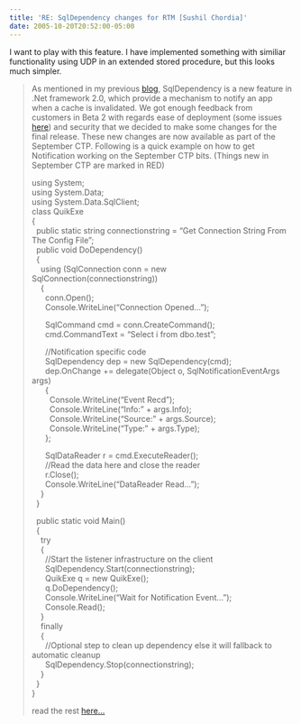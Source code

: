 ```yaml
---
title: 'RE: SqlDependency changes for RTM [Sushil Chordia]'
date: 2005-10-20T20:52:00-05:00
---
```

I want to play with this feature. I have implemented something with similiar functionality using UDP in an extended stored procedure, but this looks much simpler.

> 
> 
> As mentioned in my previous [blog](http://blogs.msdn.com/sushilc/archive/2004/12/07/277701.aspx), SqlDependency is a new feature in .Net framework 2.0, which provide a mechanism to notify an app when a cache is invalidated. We got enough feedback from customers in Beta 2 with regards ease of deployment (some issues [here](http://blogs.msdn.com/sushilc/archive/2005/01/31/363900.aspx)) and security that we decided to make some changes for the final release. These new changes are now available as part of the September CTP. Following is a quick example on how to get Notification working on the September CTP bits. (Things new in September CTP are marked in RED)
> 
> using System;  
> using System.Data;  
> using System.Data.SqlClient;  
> class QuikExe  
> {  
>   public static string connectionstring = &#8220;Get Connection String From The Config File&#8221;;  
>   public void DoDependency()  
>   {  
>     using (SqlConnection conn = new SqlConnection(connectionstring))  
>     {  
>       conn.Open();  
>       Console.WriteLine(&#8220;Connection Opened&#8230;&#8221;);
> 
>       SqlCommand cmd = conn.CreateCommand();  
>       cmd.CommandText = &#8220;Select i from dbo.test&#8221;;
> 
>       //Notification specific code  
>       SqlDependency dep = new SqlDependency(cmd);  
>       dep.OnChange += delegate(Object o, SqlNotificationEventArgs args)  
>       {  
>         Console.WriteLine(&#8220;Event Recd&#8221;);  
>         Console.WriteLine(&#8220;Info:&#8221; + args.Info);  
>         Console.WriteLine(&#8220;Source:&#8221; + args.Source);  
>         Console.WriteLine(&#8220;Type:&#8221; + args.Type);  
>       };
> 
>       SqlDataReader r = cmd.ExecuteReader();  
>       //Read the data here and close the reader  
>       r.Close();  
>       Console.WriteLine(&#8220;DataReader Read&#8230;&#8221;);  
>     }  
>   }
> 
>   public static void Main()  
>   {  
>     try  
>     {  
>       //Start the listener infrastructure on the client  
>       SqlDependency.Start(connectionstring);  
>       QuikExe q = new QuikExe();  
>       q.DoDependency();  
>       Console.WriteLine(&#8220;Wait for Notification Event&#8230;&#8221;);  
>       Console.Read();  
>     }  
>     finally  
>     {  
>       //Optional step to clean up dependency else it will fallback to automatic cleanup  
>       SqlDependency.Stop(connectionstring);  
>     }  
>   }  
> }
> 
> read the rest [here&#8230;](http://blogs.msdn.com/dataaccess/archive/2005/09/27/474447.aspx "SqlDependency changes for RTM [Sushil Chordia]")
